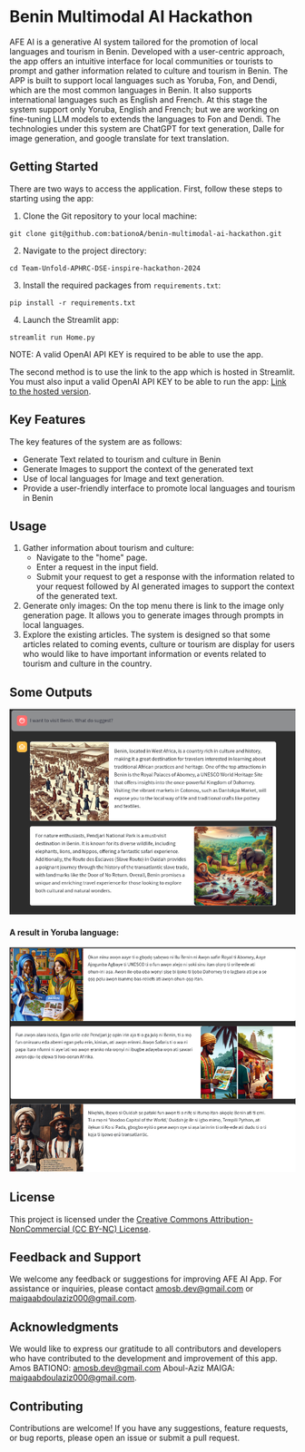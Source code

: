 # Benin Multimodal AI Hackathon


AFE AI is a generative AI system tailored for the promotion of local languages and tourism in Benin. Developed with a user-centric approach, the app offers an intuitive interface for local communities or tourists to prompt and gather information related to culture and tourism in Benin. The APP is built to support local languages such as Yoruba, Fon, and Dendi, which are the most common languages in Benin. It also supports international languages such as English and French. At this stage the system support only Yoruba, English and French; but we are working on fine-tuning LLM models to extends the languages to Fon and Dendi. The technologies under this system are ChatGPT for text generation, Dalle for image generation, and google translate for text translation. 

## Getting Started
There are two ways to access the application. First, follow these steps to starting using the app:

1. Clone the Git repository to your local machine:
```commandline
git clone git@github.com:bationoA/benin-multimodal-ai-hackathon.git
```

2. Navigate to the project directory:
```commandline
cd Team-Unfold-APHRC-DSE-inspire-hackathon-2024
```
3. Install the required packages from `requirements.txt`:
```commandline
pip install -r requirements.txt
```
4. Launch the Streamlit app:
```commandline
streamlit run Home.py
```

NOTE: A valid OpenAI API KEY is required to be able to use the app. 	

The second method is to use the link to the app which is hosted in Streamlit. You must also input a valid OpenAI API KEY to be able to run the app:
[Link to the hosted version](https://benin-multimodal-ai-hackathon-cudzxczsbxxv67jnnkjely.streamlit.app/).

## Key Features
The key features of the system are as follows:
* Generate Text related to tourism and culture in Benin 
* Generate Images to support the context of the generated text
* Use of local languages for Image and text generation.
* Provide a user-friendly interface to promote local languages and tourism in Benin

## Usage
1. Gather information about tourism and culture:
   * Navigate to the "home" page. 
   * Enter a request in the input field. 
   * Submit your request to get a response with the information related to your request followed by AI generated images to support the context of the generated text.
2. Generate only images:
   On the top menu there is link to the image only generation page. It allows you to generate images through prompts in local languages.
3. Explore the existing articles.
The system is designed so that some articles related to coming events, culture or tourism are display for users who would like to have important information or events related to tourism and culture in the country. 

## Some Outputs
![Example - Output 1](https://github.com/bationoA/benin-multimodal-ai-hackathon/blob/main/assets/images/output-1.png)

#### A result in Yoruba language:
![Example - Output 3](https://github.com/bationoA/benin-multimodal-ai-hackathon/blob/main/assets/images/output-2.png)
## License
This project is licensed under the [Creative Commons Attribution-NonCommercial (CC BY-NC) License](https://github.com/bationoA/Team-Unfold-APHRC-DSE-inspire-hackathon-2024/blob/new_feature_engineering/LICENCE/LICENCE.md).

## Feedback and Support
We welcome any feedback or suggestions for improving AFE AI App. For assistance or inquiries, please contact [amosb.dev@gmail.com](mailto:amosb.dev@gmail.com) or [maigaabdoulaziz000@gmail.com](mailto:maigaabdoulaziz000@gmail.com).
## Acknowledgments
We would like to express our gratitude to all contributors and developers who have contributed to the development and improvement of this app.
Amos BATIONO: [amosb.dev@gmail.com](mailto:amosb.dev@gmail.com)
Aboul-Aziz MAIGA: [maigaabdoulaziz000@gmail.com](mailto:maigaabdoulaziz000@gmail.com).
## Contributing
Contributions are welcome! If you have any suggestions, feature requests, or bug reports, please open an issue or submit a pull request.

